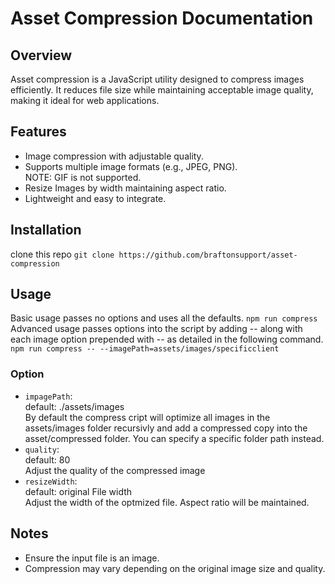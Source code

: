 # Asset Compression Documentation

## Overview
Asset compression is a JavaScript utility designed to compress images efficiently. It reduces file size while maintaining acceptable image quality, making it ideal for web applications.

## Features
- Image compression with adjustable quality.
- Supports multiple image formats (e.g., JPEG, PNG).  
    NOTE: GIF is not supported.
- Resize Images by width maintaining aspect ratio.
- Lightweight and easy to integrate.

## Installation
clone this repo `git clone https://github.com/braftonsupport/asset-compression`

## Usage
Basic usage passes no options and uses all the defaults.
`npm run compress`  
Advanced usage passes options into the script by adding -- along with each image option prepended with -- as detailed in the following command.  
`npm run compress -- --imagePath=assets/images/specificclient`
### Option
- `impagePath`:  
    default: ./assets/images  
        By default the compress cript will optimize all images in the assets/images folder recursivly and add a compressed copy into the asset/compressed folder. You can specify a specific folder path instead.
- `quality`:   
    default: 80  
        Adjust the quality of the compressed image
- `resizeWidth`:  
    default: original File width  
        Adjust the width of the optmized file. Aspect ratio will be maintained.


## Notes
- Ensure the input file is an image.
- Compression may vary depending on the original image size and quality.

